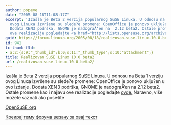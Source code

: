 ```yaml
---
author: popeye
date: "2005-08-18T11:08:17Z"
excerpt: 'Izašla je Beta 2 verzija popularnog SuSE Linuxa. U odnosu na Beta 1 verziju
  ovog Linuxa izvršene su slede?e promene: OpenOffice je ponovo uklju?en u ovo izdanje,
  Dodata XEN3 podrška, GNOME je nadograÄ‘en na  2.12 beta2. Ostale promene kao i najavu
  ove realizacije pogledajte <a href="http://lists.opensuse.org/archive/opensuse/2005-Aug/0722.html">ovde.</a> '
guid: https://forum.linuxo.org/2005/08/18/realizovan-suse-linux-10-0-beta2/
id: 941
tc-thumb-fld:
- a:2:{s:9:"_thumb_id";b:0;s:11:"_thumb_type";s:10:"attachment";}
title: Realizovan SuSE Linux 10.0 beta2
url: /realizovan-suse-linux-10-0-beta2/
---
```

Izašla je Beta 2 verzija popularnog SuSE Linuxa. U odnosu na Beta 1 verziju ovog Linuxa izvršene su slede?e promene: OpenOffice je ponovo uklju?en u ovo izdanje, Dodata XEN3 podrška, GNOME je nadograÄ‘en na 2.12 beta2. Ostale promene kao i najavu ove realizacije pogledajte [ovde.](http://lists.opensuse.org/archive/opensuse/2005-Aug/0722.html) <!--break-->Naravno, više možete saznati ako posetite 

[OpenSuSE.org](http://www.opensuse.org) 

[Креирај тему форума везану за овај текст](https://linuxo.org/nova-tema-na-forumu/?se_pid=941)